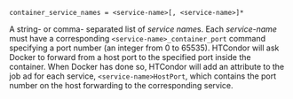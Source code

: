     container_service_names = <service-name>[, <service-name>]*

A string- or comma- separated list of *service name*s. Each
*service-name* must have a corresponding `<service-name>_container_port`
command specifying a port number (an integer from 0 to 65535). HTCondor
will ask Docker to forward from a host port to the specified port inside
the container. When Docker has done so, HTCondor will add an attribute
to the job ad for each service, `<service-name>HostPort`, which contains
the port number on the host forwarding to the corresponding service.
